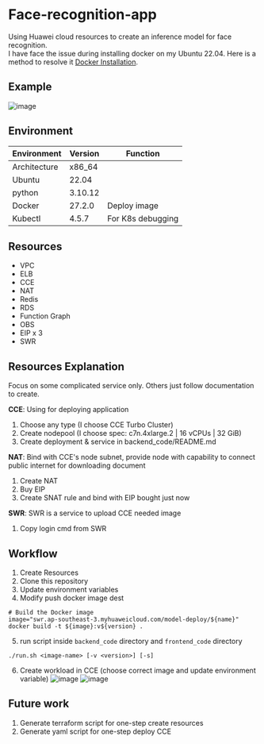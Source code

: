 # Face-recognition-app

Using Huawei cloud resources to create an inference model for face recognition.  
I have face the issue during installing docker on my Ubuntu 22.04. Here is a method to resolve it [Docker Installation](https://hackmd.io/@1Xh3vNpPQ1ebdS9gVi7gXg/rJ3NqfEjR).

## Example
![image](https://github.com/user-attachments/assets/b58142cb-266a-4916-babd-4f8713f4ae26)

## Environment
|Environment|Version|Function|
|-----------|----------|----------|
|Architecture |x86_64   |                   |
|Ubuntu       |22.04    |                   |
|python       |3.10.12  |                   |
|Docker       |27.2.0   |Deploy image       |
|Kubectl      |4.5.7    |For K8s debugging  |

## Resources
- VPC
- ELB
- CCE
- NAT
- Redis
- RDS
- Function Graph
- OBS
- EIP x 3
- SWR

## Resources Explanation
Focus on some complicated service only. Others just follow documentation to create.

**CCE**: Using for deploying application
1. Choose any type (I choose CCE Turbo Cluster)
2. Create nodepool (I choose spec: c7n.4xlarge.2 | 16 vCPUs | 32 GiB)
3. Create deployment & service in backend_code/README.md

   
**NAT**: Bind with CCE's node subnet, provide node with capability to connect public internet for downloading document
1. Create NAT
2. Buy EIP
3. Create SNAT rule and bind with EIP bought just now

   
**SWR**: SWR is a service to upload CCE needed image
1. Copy login cmd from SWR

## Workflow
1. Create Resources
2. Clone this repository
3. Update environment variables
4. Modify push docker image dest
```
# Build the Docker image
image="swr.ap-southeast-3.myhuaweicloud.com/model-deploy/${name}"
docker build -t ${image}:v${version} .
```
5. run script inside `backend_code` directory and `frontend_code` directory
```
./run.sh <image-name> [-v <version>] [-s]
```
6. Create workload in CCE (choose correct image and update environment variable)
![image](https://github.com/user-attachments/assets/eb4a110a-0c00-4006-af55-aa11940a4e28)
![image](https://github.com/user-attachments/assets/f79edc20-183f-4fde-ac44-c5beb6039fb5)


## Future work
1. Generate terraform script for one-step create resources
2. Generate yaml script for one-step deploy CCE
